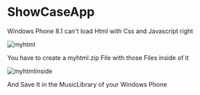 ShowCaseApp
===========

Windows Phone 8.1 can't load Html with Css and Javascript right

![myhtml](https://cloud.githubusercontent.com/assets/8821438/4321581/5a70a7d6-3f41-11e4-9f5e-bb460dba8966.png)

You have to create a myhtml.zip File with those Files inside of it

![myhtmlinside](https://cloud.githubusercontent.com/assets/8821438/4321593/775af9a0-3f41-11e4-991a-afebfdec1663.png)

And Save It in the MusicLibrary of your Windows Phone

